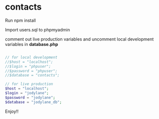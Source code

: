 # contacts

Run npm install

Import users.sql to phpmyadmin

comment out live production variables and uncomment local development variables
in **database.php**

```php

// for local development
//$host = "localhost";
//$login = "phpuser";
//$password = "phpuser";
//$database = "contacts";

// for live production
$host = "localhost";
$login = "jodylane";
$password = "jodylane";
$database = "jodylane_db";

```


Enjoy!!
